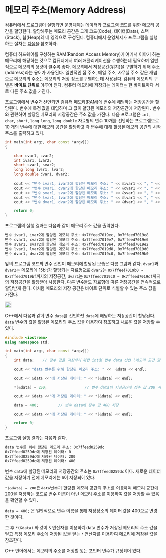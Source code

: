 # 메모리 주소(Memory Address)

컴퓨터에서 프로그램이 실행되면 운영체제는 데이터와 프로그램 코드를 위한 메모리 공간을 할당한다. 할당해주는 메모리 공간은 크게 코드(Code), 데이터(Data), 스택(Stack), 힙(Heap)의 네 영역으로 구성된다. 
컴퓨터에서 운영체제가 프로그램을 실행하는 절차는 [다음](https://github.com/geunkim/CPPLectures/blob/master/MemoryModelAndNameSpace/Memory_Model.md#%ED%94%84%EB%A1%9C%EA%B7%B8%EB%9E%A8-%EC%8B%A4%ED%96%89)을 참조하라.

컴퓨터 하드웨어를 구성하는 RAM(Random Access Memory)가 여기서 이야기 하는 메모리에 해당하는 것으로 컴퓨터에서 여러 애플리케이션을 수행하는데 필요하며 일반적으로 메모리의 용량이 클수록 좋다. 
메모리에서 저장공간(위치)을 구별하기 위해 주소(address)라는 용어가 사용된다. 일반적인 집 주소, 메일 주소, 사무실 주소 같은 개념으로 메모리의 주소는 메모리의 저장 장소를 구별하는데 사용된다.
컴퓨터 메모리의 구별은 **바이트 단위**로 이루어 진다. 컴퓨터 메모리에 저장되는 데이터는 한 바이트마다 서로 다른 주소 값을 가진다. 

프로그램에서 변수가 선언되면 컴퓨터 메모리(RAM)에 변수에 해당하는 저장공간을 할당된다. 변수에 특정 값을 대입하며 그 값이 할당된 메모리의 저장공간에 저장된다. 
변수와 관련하여 할당된 메모리의 저장공간은 주소 값을 가진다. 
다음 프로그램은 ```int```, ```char```, ```short```, ```long long```, ```long double``` 자료형의 변수 10개를 선언하는 프로그램으로 10 개의 변수에 대한 메모리 공간을 할당하고
각 변수에 대해 할당된 메모리 공간의 시작 주소를 출력하고 있다.   

```c++
int main(int argc, char const *argv[])
{

	char cvar1, cvar2;
	int ivar1, ivar2;
	short svar1, svar2;
	long long lvar1, lvar2;
	long double dvar1, dvar2;
	
	cout << "변수 ivar1, ivar2에 할당된 메모리 주소: " << &ivar1 << ", " << &ivar2 << endl;
	cout << "변수 cvar1, cvar2에 할당된 메모리 주소: " << &cvar1 << ", " << &cvar2 << endl;
	cout << "변수 svar1, svar2에 할당된 메모리 주소: " << &svar1 << ", " << &svar2 << endl;
	cout << "변수 lvar1, lvar2에 할당된 메모리 주소: " << &lvar1 << ", " << &lvar2 << endl;
	cout << "변수 dvar1, dvar2에 할당된 메모리 주소: " << &dvar1 << ", " << &dvar2 << endl;

	return 0;
}
```
프로그램의 실행 결과는 다음과 같이 메모리 주소 값을 출력한다.

```bash
변수 ivar1, ivar2에 할당된 메모리 주소: 0x7ffeed7019ec, 0x7ffeed7019e8
변수 cvar1, cvar2에 할당된 메모리 주소: 0x7ffeed7019e7, 0x7ffeed7019e6
변수 svar1, svar2에 할당된 메모리 주소: 0x7ffeed7019e4, 0x7ffeed7019e2
변수 lvar1, lvar2에 할당된 메모리 주소: 0x7ffeed7019d8, 0x7ffeed7019d0
변수 dvar1, dvar2에 할당된 메모리 주소: 0x7ffeed7019c0, 0x7ffeed7019b0
```
앞의 프로그램 코드의 변수 선언이 메모리에 할당된 모습은 다름 그림과 같다. ```dvar1```과 ```dvar2```는 메모리에 16bit가 할당되는 자료형으로 
```dvar2```는 ```0x7ffeed7019b0 ~ 0x7ffeed7019bf```까지의 저장공간, ```dvar1```는 ```0x7ffeed7019c0 ~ 0x7ffeed7019cf```까지의 저장공간을 할당받아 사용한다. 
다른 변수들도 자료형에 따른 저장공간을 연속적으로 할당받게 된다. 이처럼 메모리의 저장 공간은 바이트 단위로 식별할 수 있는 주소 값을 가진다.

<img width=20pt src=./memory_alloc.png>

C++에서 다음과 같이 변수 ```data```를 선언하면 ```data```에 해당하는 저장공간이 할당된다. ```data``` 변수의 값을 할당된 메모리의 주소 값을 이용하여 참조하고 새로운 값을 저장할 수 있다.  

```c++
#include <iostream>
using namespace std;

int main(int argc, char const *argv[])
{
	int data;    // 정수 값을 저장하기 위한 int형 변수 data 선언 (메모리 공간 할당)

	cout << "data 변수를 위해 할당된 메모리 주소: " <<  &data << endl;

	cout << &data <<"에 저장된 데이터: " << *(&data) << endl;

	*(&data) = 200;                 // 변수 data의 저장공간에 정수 값 200 저장

	cout << &data <<"에 저장된 데이터: " << *(&data) << endl;

	data = 400;			// 변수 data에 정수 값 400 저장  

	cout << &data <<"에 저장된 데이터: " << *(&data) << endl;

	return 0;
}
```

프로그램 실행 결과는 다음과 같다. 

```bash
data 변수를 위해 할당된 메모리 주소: 0x7ffeed0259dc
0x7ffeed0259dc에 저장된 데이터: 0
0x7ffeed0259dc에 저장된 데이터: 200
0x7ffeed0259dc에 저장된 데이터: 400
```

변수 ```data```에 할당된 메모리의 저장공간의 주소는 ```0x7ffeed0259dc``` 이다. 새로운 데이터 값을 저장하기 전에 메모리에는 ```0```이 저장되어 있다.

```*(&data) = 200```은 ```data```변수가 할당된 메모리 공간의 주소를 이용하여 메모리 공간에 200을 저장하는 코드로 
변수 이름이 아닌 메모리 주소를 이용하여 값을 저장할 수 있음을 확인할 수 있다. 

```data = 400;``` 은 일반적으로 변수 이름을 통해 저장장소의 데이터 값을 400으로 변경한 것이다. 

그 후 ```*(&data)``` 와 같이 ```&``` 연산자를 이용하여 data 변수가 저장된 메모리의 주소 값을 얻고 특정 메모리 주소에 저장된 값을 얻는 ```*``` 연산자를 이용하여 
메모리에 저장된 값을 참조한다. 

C++ 언어에서는 메모리의 주소를 저장할 있는 포인터 변수가 규정되어 있다.  



